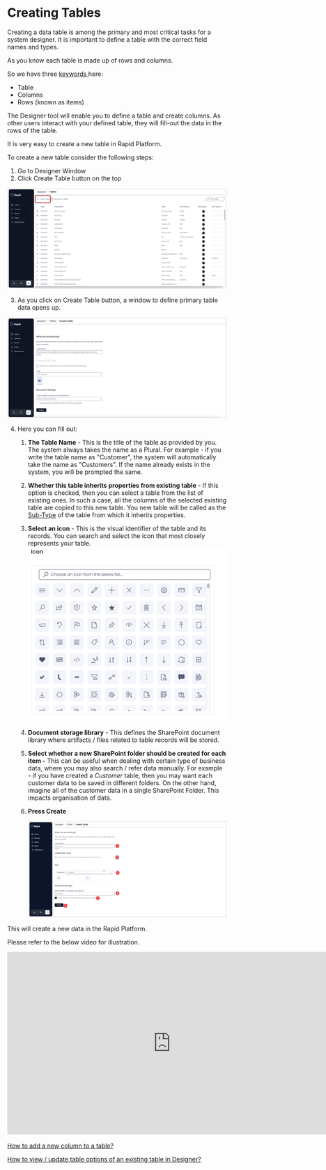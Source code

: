# Creating Tables

Creating a data table is among the primary and most critical tasks for a system designer. It is important to define a table with the correct field names and types.

As you know each table is made up of rows and columns.

So we have three [keywords ](/docs/Rapid/3-User%20Manual/Glossary/glossary.md#table-items-and-columns "Table items and columns")here:

- Table
- Columns
- Rows (known as items)

The Designer tool will enable you to define a table and create columns. As other users interact with your defined table, they will fill-out the data in the rows of the table.

It is very easy to create a new table in Rapid Platform.

To create a new table consider the following steps:

1. Go to Designer Window
2. Click Create Table button on the top

![Click Create Table Button At The Top](ClickCreateTableButtonOnTheTopImg.png)

3. As you click on Create Table button, a window to define primary table data opens up.

![Click Create Table Button](ClickCreateTableButtonImg.png)

4. Here you can fill out:
    1. **The Table Name** - This is the title of the table as provided by you. The system always takes the name as a Plural. For example - if you write the table name as "Customer", the system will automatically take the name as "Customers". If the name already exists in the system, you will be prompted the same.
    2. **Whether this table inherits properties from existing table** - If this option is checked, then you can select a table from the list of existing ones. In such a case, all the columns of the selected existing table are copied to this new table. You new table will be called as the [Sub-Type](/docs/Rapid/User%20Manual/Glossary/#inherit-table--sub-type-of "Inherit Table / Sub-Type Of") of the table from which it inherits properties.
    3. **Select an icon** - This is the visual identifier of the table and its records. You can search and select the icon that most closely represents your table.
    ![Select an image](SelectAnIconImg.png)
    4. **Document storage library** - This defines the SharePoint document library where artifacts / files related to table records will be stored.
    5. **Select whether a new SharePoint folder should be created for each item -** This can be useful when dealing with certain type of business data, where you may also search / refer data manually. For example - if you have created a *Customer* table, then you may want each customer data to be saved in different folders. On the other hand, imagine all of the customer data in a single SharePoint Folder. This impacts organisation of data.
    6. ****Press Create**** 
    
        ![Press Create Button](PressCreateButtonImg.png)

This will create a new data in the Rapid Platform.

Please refer to the below video for illustration.

<iframe allowfullscreen="allowfullscreen" frameborder="0" height="420" src="https://www.youtube.com/embed/oktuKVhF7Og?si=HbdiSTwt7__rs-Nl" title="YouTube video player" width="750"></iframe>

[How to add a new column to a table?](../5-Table%20Configuration%20Guides/how-to-add-columns-to-a-data-table/how-to-add-columns-to-a-data-table.md "How to add columns to a data table?")

[How to view / update table options of an existing table in Designer?](../5-Table%20Configuration%20Guides/how-to-view-update-table-options-of-an-existing-table-in-designer/how-to-view-update-table-options-of-an-existing-table-in-designer.md "How to view / update table options of an existing table in Designer?")

